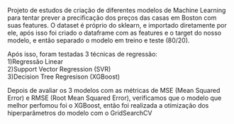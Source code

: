 Projeto de estudos de criação de diferentes modelos de Machine Learning para tentar prever a precificação dos preços das casas em Boston com suas features. O dataset é próprio do sklearn, e importado diretamente por ele, após isso foi criado o dataframe com as features e o target do nosso modelo, e então separado o modelo em treino e teste (80/20).

Após isso, foram testadas 3 técnicas de regressão: <br>
1)Regressão Linear <br>
2)Support Vector Regression (SVR) <br>
3)Decision Tree Regresison (XGBoost) <br> 

Depois de avaliar os 3 modelos com as métricas de MSE (Mean Squared Error) e RMSE (Root Mean Squared Error), verificamos que o modelo que melhor perfomou foi o XGBoost, então foi realizada a otimização dos hiperparâmetros do modelo com o GridSearchCV
